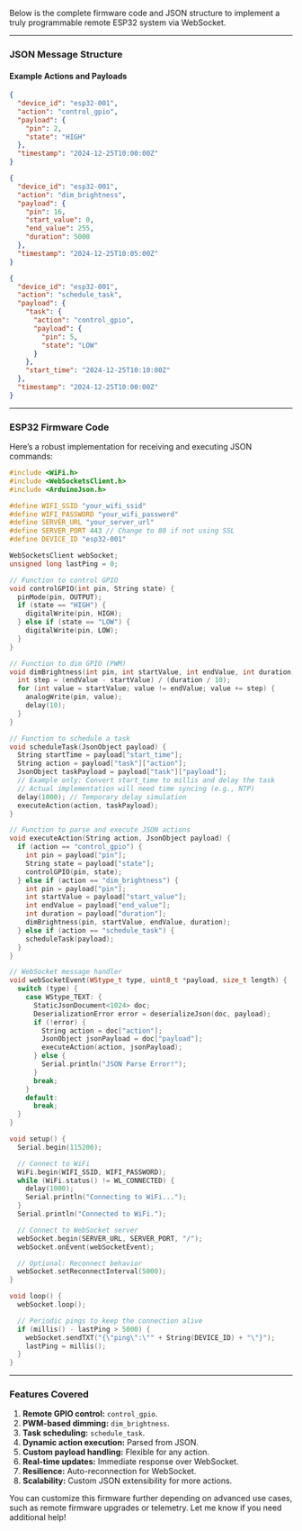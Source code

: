 Below is the complete firmware code and JSON structure to implement a truly programmable remote ESP32 system via WebSocket.

---

### **JSON Message Structure**

#### Example Actions and Payloads

```json
{
  "device_id": "esp32-001",
  "action": "control_gpio",
  "payload": {
    "pin": 2,
    "state": "HIGH"
  },
  "timestamp": "2024-12-25T10:00:00Z"
}

{
  "device_id": "esp32-001",
  "action": "dim_brightness",
  "payload": {
    "pin": 16,
    "start_value": 0,
    "end_value": 255,
    "duration": 5000
  },
  "timestamp": "2024-12-25T10:05:00Z"
}

{
  "device_id": "esp32-001",
  "action": "schedule_task",
  "payload": {
    "task": {
      "action": "control_gpio",
      "payload": {
        "pin": 5,
        "state": "LOW"
      }
    },
    "start_time": "2024-12-25T10:10:00Z"
  },
  "timestamp": "2024-12-25T10:00:00Z"
}
```

---

### **ESP32 Firmware Code**

Here’s a robust implementation for receiving and executing JSON commands:

```cpp
#include <WiFi.h>
#include <WebSocketsClient.h>
#include <ArduinoJson.h>

#define WIFI_SSID "your_wifi_ssid"
#define WIFI_PASSWORD "your_wifi_password"
#define SERVER_URL "your_server_url"
#define SERVER_PORT 443 // Change to 80 if not using SSL
#define DEVICE_ID "esp32-001"

WebSocketsClient webSocket;
unsigned long lastPing = 0;

// Function to control GPIO
void controlGPIO(int pin, String state) {
  pinMode(pin, OUTPUT);
  if (state == "HIGH") {
    digitalWrite(pin, HIGH);
  } else if (state == "LOW") {
    digitalWrite(pin, LOW);
  }
}

// Function to dim GPIO (PWM)
void dimBrightness(int pin, int startValue, int endValue, int duration) {
  int step = (endValue - startValue) / (duration / 10);
  for (int value = startValue; value != endValue; value += step) {
    analogWrite(pin, value);
    delay(10);
  }
}

// Function to schedule a task
void scheduleTask(JsonObject payload) {
  String startTime = payload["start_time"];
  String action = payload["task"]["action"];
  JsonObject taskPayload = payload["task"]["payload"];
  // Example only: Convert start_time to millis and delay the task
  // Actual implementation will need time syncing (e.g., NTP)
  delay(1000); // Temporary delay simulation
  executeAction(action, taskPayload);
}

// Function to parse and execute JSON actions
void executeAction(String action, JsonObject payload) {
  if (action == "control_gpio") {
    int pin = payload["pin"];
    String state = payload["state"];
    controlGPIO(pin, state);
  } else if (action == "dim_brightness") {
    int pin = payload["pin"];
    int startValue = payload["start_value"];
    int endValue = payload["end_value"];
    int duration = payload["duration"];
    dimBrightness(pin, startValue, endValue, duration);
  } else if (action == "schedule_task") {
    scheduleTask(payload);
  }
}

// WebSocket message handler
void webSocketEvent(WStype_t type, uint8_t *payload, size_t length) {
  switch (type) {
    case WStype_TEXT: {
      StaticJsonDocument<1024> doc;
      DeserializationError error = deserializeJson(doc, payload);
      if (!error) {
        String action = doc["action"];
        JsonObject jsonPayload = doc["payload"];
        executeAction(action, jsonPayload);
      } else {
        Serial.println("JSON Parse Error!");
      }
      break;
    }
    default:
      break;
  }
}

void setup() {
  Serial.begin(115200);

  // Connect to WiFi
  WiFi.begin(WIFI_SSID, WIFI_PASSWORD);
  while (WiFi.status() != WL_CONNECTED) {
    delay(1000);
    Serial.println("Connecting to WiFi...");
  }
  Serial.println("Connected to WiFi.");

  // Connect to WebSocket server
  webSocket.begin(SERVER_URL, SERVER_PORT, "/");
  webSocket.onEvent(webSocketEvent);

  // Optional: Reconnect behavior
  webSocket.setReconnectInterval(5000);
}

void loop() {
  webSocket.loop();

  // Periodic pings to keep the connection alive
  if (millis() - lastPing > 5000) {
    webSocket.sendTXT("{\"ping\":\"" + String(DEVICE_ID) + "\"}");
    lastPing = millis();
  }
}
```

---

### **Features Covered**
1. **Remote GPIO control:** `control_gpio`.
2. **PWM-based dimming:** `dim_brightness`.
3. **Task scheduling:** `schedule_task`.
4. **Dynamic action execution:** Parsed from JSON.
5. **Custom payload handling:** Flexible for any action.
6. **Real-time updates:** Immediate response over WebSocket.
7. **Resilience:** Auto-reconnection for WebSocket.
8. **Scalability:** Custom JSON extensibility for more actions.

You can customize this firmware further depending on advanced use cases, such as remote firmware upgrades or telemetry. Let me know if you need additional help!
